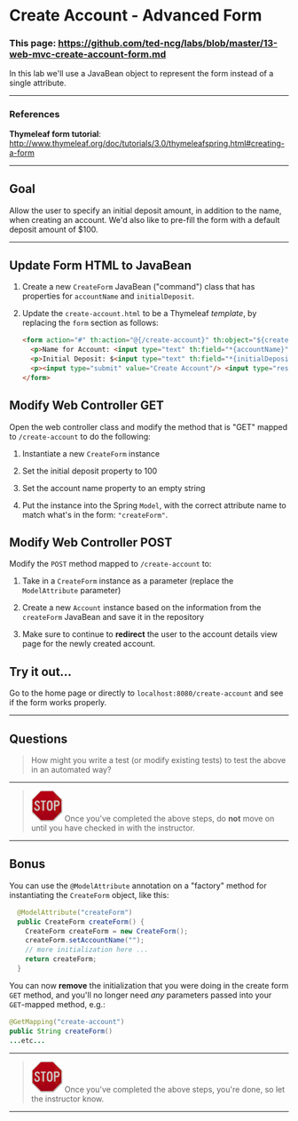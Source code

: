 # Create Account - Advanced Form

### This page: https://github.com/ted-ncg/labs/blob/master/13-web-mvc-create-account-form.md

In this lab we'll use a JavaBean object to represent the form instead of a single attribute.

----

### References

**Thymeleaf form tutorial**: http://www.thymeleaf.org/doc/tutorials/3.0/thymeleafspring.html#creating-a-form

----

## Goal

Allow the user to specify an initial deposit amount, in addition to the name, when creating an account.
We'd also like to pre-fill the form with a default deposit amount of $100.

----

## Update Form HTML to JavaBean

1. Create a new `CreateForm` JavaBean ("command") class that has properties for `accountName` and `initialDeposit`.

1. Update the `create-account.html` to be a Thymeleaf *template*, by replacing the `form` section as follows:

   ```html
   <form action="#" th:action="@{/create-account}" th:object="${createForm}" method="post">
     <p>Name for Account: <input type="text" th:field="*{accountName}"/></p>
     <p>Initial Deposit: $<input type="text" th:field="*{initialDeposit}"/></p>
     <p><input type="submit" value="Create Account"/> <input type="reset" value="Clear"/></p>
   </form>
   ```

## Modify Web Controller GET

Open the web controller class and modify the method that is "GET" mapped to `/create-account` to do the following:

1. Instantiate a new `CreateForm` instance

1. Set the initial deposit property to 100

1. Set the account name property to an empty string

1. Put the instance into the Spring `Model`, with the correct attribute name to match what's in the form: `"createForm"`.

## Modify Web Controller POST

Modify the `POST` method mapped to `/create-account` to:

1. Take in a `CreateForm` instance as a parameter (replace the `ModelAttribute` parameter)

1. Create a new `Account` instance based on the information from the `createForm` JavaBean and save it in the repository

1. Make sure to continue to **redirect** the user to the account details view page for the newly created account.

## Try it out...

Go to the home page or directly to `localhost:8080/create-account` and see if the form works properly.

----

## Questions

> How might you write a test (or modify existing tests) to test the above in an automated way?

----

> <img src="stop-sign.jpg" width="56" /> Once you've completed the above steps, do **not** move on until you have checked in with the instructor.

----

## Bonus

You can use the `@ModelAttribute` annotation on a "factory" method for instantiating the `CreateForm` object, like this:

  ```java
    @ModelAttribute("createForm")
    public CreateForm createForm() {
      CreateForm createForm = new CreateForm();
      createForm.setAccountName("");
      // more initialization here ...
      return createForm;
    }
  ```

You can now **remove** the initialization that you were doing in the create form `GET` method, and you'll no longer need *any* parameters passed into your `GET`-mapped method, e.g.:

  ```java
  @GetMapping("create-account")
  public String createForm()
  ...etc...
  ```

----

> <img src="stop-sign.jpg" width="56" /> Once you've completed the above steps, you're done, so let the instructor know.

----
